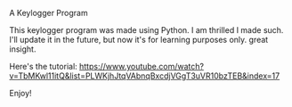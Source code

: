 A Keylogger Program

This keylogger program was made using Python. I am thrilled I made such. I'll update it in the future, but now it's for learning purposes only. great insight.

Here's the tutorial: https://www.youtube.com/watch?v=TbMKwl11itQ&list=PLWKjhJtqVAbnqBxcdjVGgT3uVR10bzTEB&index=17

Enjoy!
